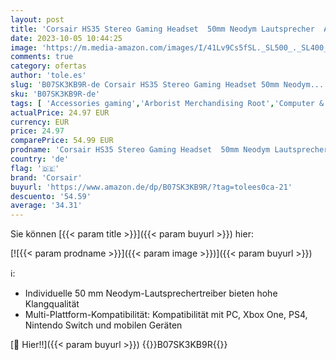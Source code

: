 ```yaml
---
layout: post
title: 'Corsair HS35 Stereo Gaming Headset  50mm Neodym Lautsprecher  Abnehmbares Unidirektionales Mikrofon  Federleichtes Design  für PC  Xbox One  PS4  Nintendo Switch und Mobilgeräte  carbon'
date: 2023-10-05 10:44:25
image: 'https://m.media-amazon.com/images/I/41Lv9Cs5fSL._SL500_._SL400_.jpg'
comments: true
category: ofertas
author: 'tole.es'
slug: 'B07SK3KB9R-de Corsair HS35 Stereo Gaming Headset 50mm Neodym...'
sku: 'B07SK3KB9R-de'
tags: [ 'Accessories gaming','Arborist Merchandising Root','Computer & Zubehör','Games','Gaming-Headsets für PlayStation 4','PlayStation 4','Self Service','Special Features Stores','Zubehör für PlayStation 4','a4cbee59-f823-40fe-831a-7de64f655f6f_0','a4cbee59-f823-40fe-831a-7de64f655f6f_6001','corsair','🇩🇪', ]
actualPrice: 24.97 EUR
currency: EUR
price: 24.97
comparePrice: 54.99 EUR
prodname: 'Corsair HS35 Stereo Gaming Headset  50mm Neodym Lautsprecher  Abnehmbares Unidirektionales Mikrofon  Federleichtes Design  für PC  Xbox One  PS4  Nintendo Switch und Mobilgeräte  carbon'
country: 'de'
flag: '🇩🇪'
brand: 'Corsair'
buyurl: 'https://www.amazon.de/dp/B07SK3KB9R/?tag=tolees0ca-21'
descuento: '54.59'
average: '34.31'
---
```


Sie können [{{< param title >}}]({{< param buyurl >}}) hier:

[![{{< param prodname >}}]({{< param image >}})]({{< param buyurl >}})

ℹ️:

- Individuelle 50 mm Neodym-Lautsprechertreiber bieten hohe Klangqualität
- Multi-Plattform-Kompatibilität: Kompatibilität mit PC, Xbox One, PS4, Nintendo Switch und mobilen Geräten

[🛒 Hier!!]({{< param buyurl >}})
{{<world>}}B07SK3KB9R{{</world>}}

